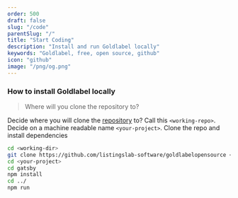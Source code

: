 ```yaml
---
order: 500
draft: false
slug: "/code"
parentSlug: "/"
title: "Start Coding"
description: "Install and run Goldlabel locally"
keywords: "Goldlabel, free, open source, github"
icon: "github"
image: "/png/og.png"
---
```

### How to install Goldlabel locally

> Where will you clone the repository to?

Decide where you will clone the [repository](https://github.com/listingslab-software/goldlabelopensource) to? Call this `<working-repo>`. Decide on a machine readable name `<your-project>`. Clone the repo and install dependencies

```bash
cd <working-dir>
git clone https://github.com/listingslab-software/goldlabelopensource <your-project>
cd <your-project>
cd gatsby
npm install
cd ../
npm run
```




